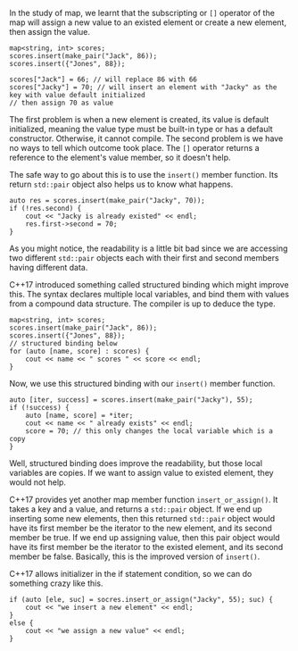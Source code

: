 
In the study of map, we learnt that the subscripting or `[]` operator of the map will assign a new value to an existed element or create a new element, then assign the value.
```
map<string, int> scores;
scores.insert(make_pair("Jack", 86));
scores.insert({"Jones", 88});

scores["Jack"] = 66; // will replace 86 with 66
scores["Jacky"] = 70; // will insert an element with "Jacky" as the key with value default initialized
// then assign 70 as value
```
The first problem is when a new element is created, its value is default initialized, meaning the value type must be built-in type or has a default constructor. Otherwise, it cannot compile.
The second problem is we have no ways to tell which outcome took place. The `[]` operator returns a reference to the element's value member, so it doesn't help.

The safe way to go about this is to use the `insert()` member function. Its return `std::pair` object also helps us to know what happens.
```
auto res = scores.insert(make_pair("Jacky", 70));
if (!res.second) {
	cout << "Jacky is already existed" << endl;
	res.first->second = 70; 
}
```
As you might notice, the readability is a little bit bad since we are accessing two different `std::pair` objects each with their first and second members having different data. 

C++17 introduced something called structured binding which might improve this. The syntax declares multiple local variables, and bind them with values from a compound data structure. The compiler is up to deduce the type.
```
map<string, int> scores;
scores.insert(make_pair("Jack", 86));
scores.insert({"Jones", 88});
// structured binding below
for (auto [name, score] : scores) {
	cout << name << " scores " << score << endl;
}
```
Now, we use this structured binding with our `insert()` member function.
```
auto [iter, success] = scores.insert(make_pair("Jacky"), 55);
if (!success) {
	auto [name, score] = *iter;
	cout << name << " already exists" << endl;
	score = 70; // this only changes the local variable which is a copy
}
```
Well, structured binding does improve the readability, but those local variables are copies. If we want to assign value to existed element, they would not help.

C++17 provides yet another map member function `insert_or_assign()`. It takes a key and a value, and returns a `std::pair` object. If we end up inserting some new elements, then this returned `std::pair` object would have its first member be the iterator to the new element, and its second member be true. If we end up assigning value, then this pair object would have its first member be the iterator to the existed element, and its second member be false. Basically, this is the improved version of `insert()`.

C++17 allows initializer in the if statement condition, so we can do something crazy like this.
```
if (auto [ele, suc] = socres.insert_or_assign("Jacky", 55); suc) {
	cout << "we insert a new element" << endl;
}
else {
	cout << "we assign a new value" << endl;
}
```

